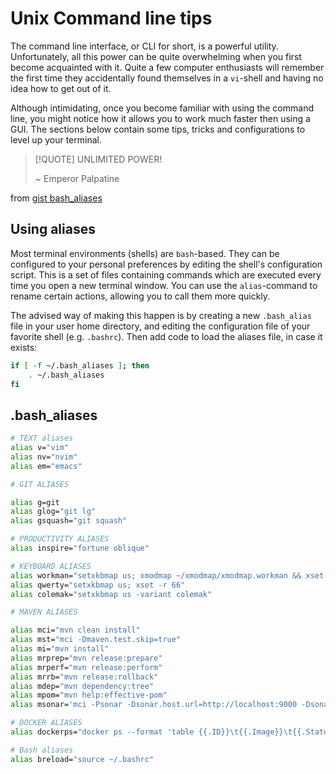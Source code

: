 # Unix Command line tips

The command line interface, or CLI for short, is a powerful utility.
Unfortunately, all this power can be quite overwhelming when you first become acquainted with it.
Quite a few computer enthusiasts will remember the first time they accidentally found themselves in a
`vi`-shell and having no idea how to get out of it.

Although intimidating, once you become familiar with using the command line, you might notice how it allows you to work much faster then using a GUI.
The sections below contain some tips, tricks and configurations to level up your terminal.

> [!QUOTE]  UNLIMITED POWER!
>
> ~ Emperor Palpatine

from [gist bash_aliases](https://gist.github.com/stijn-dejongh/b55e91a775b6b6e95fbbc5d529132a87)

## Using aliases

Most terminal environments (shells) are `bash`-based. They can be configured to your personal preferences by editing the shell's configuration 
script. This is a set of files containing commands which are executed every time you open a new terminal window.
You can use the `alias`-command to rename certain actions, allowing you to call them more quickly.

The advised way of making this happen is by creating a new `.bash_alias` file in your user home directory,
and editing the configuration file of your favorite shell (e.g. `.bashrc`).
Then add code to load the aliases file, in case it exists: 

```bash
if [ -f ~/.bash_aliases ]; then
    . ~/.bash_aliases
fi
```

## .bash_aliases

```bash
# TEXT aliases
alias v="vim"
alias nv="nvim"
alias em="emacs"

# GIT ALIASES

alias g=git
alias glog="git lg"
alias gsquash="git squash"

# PRODUCTIVITY ALIASES
alias inspire="fortune oblique"

# KEYBOARD ALIASES
alias workman="setxkbmap us; xmodmap ~/xmodmap/xmodmap.workman && xset r 66"
alias qwerty="setxkbmap us; xset -r 66"
alias colemak="setxkbmap us -variant colemak"

# MAVEN ALIASES

alias mci="mvn clean install"
alias mst="mci -Dmaven.test.skip=true"
alias mi="mvn install"
alias mrprep="mvn release:prepare"
alias mrperf="mvn release:perform"
alias mrrb="mvn release:rollback"
alias mdep="mvn dependency:tree"
alias mpom="mvn help:effective-pom"
alias msonar='mci -Psonar -Dsonar.host.url=http://localhost:9000 -Dsonar.login="$SONAR_KEY"'

# DOCKER ALIASES
alias dockerps="docker ps --format 'table {{.ID}}\t{{.Image}}\t{{.Status}}\t{{.Names}}'"

# Bash aliases
alias breload="source ~/.bashrc"
```